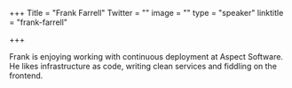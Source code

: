 +++
Title = "Frank Farrell"
Twitter = ""
image = ""
type = "speaker"
linktitle = "frank-farrell"

+++

Frank is enjoying working with continuous deployment at Aspect Software. He likes infrastructure as code, writing clean services and fiddling on the frontend.
